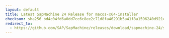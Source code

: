 ```yaml
---
layout: default
title: Latest SapMachine 24 Release for macos-x64-installer
checksum: sha256 bd4c04fd6a0dd7cc6c8ee2c71d8fa46291b5a41f8a1596240d921c9452c62805
redirect_to:
  - https://github.com/SAP/SapMachine/releases/download/sapmachine-24/sapmachine-jre-24_macos-x64_bin.dmg
---
```

